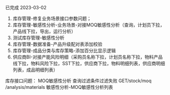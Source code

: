 已完成
2023-03-02
1. 库存管理-修复业务场景接口参数问题；
2. 库存管理-敏感性分析-业务场景-对接MOQ敏感性分析（查询，计划员下拉，产品线下拉，导出，运行分析）
3. 测试库存管理-敏感性分析
4. 库存管理-数据准备-产品升级配对表添加校验
5. 库存管理-成品分类与库存策略-添加百分比显示逻辑
6. 供应商BI-对接产能风险明细（采购员名称下拉，计划员名称下拉，物料产品线下拉，物料风险下拉，SST下拉，供应商下拉，物料明细列表，供应商明细列表，成品明细列表）



库存接口问题：
MOQ敏感性分析
  查询过滤条件过滤失败
  GET
  ​/stock​/moq​/analysis​/materials
  敏感性分析-MOQ敏感性分析列表